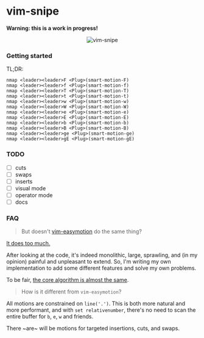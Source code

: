 # vim-snipe

**Warning: this is a work in progress!**

<p align="center">
  <img alt="vim-snipe" src="https://user-images.githubusercontent.com/2729079/33256249-23767e84-d306-11e7-952d-b19821edc2ce.gif">
</p>

### Getting started

TL;DR:

```vim
nmap <leader><leader>F <Plug>(smart-motion-F)
nmap <leader><leader>f <Plug>(smart-motion-f)
nmap <leader><leader>T <Plug>(smart-motion-T)
nmap <leader><leader>t <Plug>(smart-motion-t)
nmap <leader><leader>w <Plug>(smart-motion-w)
nmap <leader><leader>W <Plug>(smart-motion-W)
nmap <leader><leader>e <Plug>(smart-motion-e)
nmap <leader><leader>E <Plug>(smart-motion-E)
nmap <leader><leader>b <Plug>(smart-motion-b)
nmap <leader><leader>B <Plug>(smart-motion-B)
nmap <leader><leader>ge <Plug>(smart-motion-ge)
nmap <leader><leader>gE <Plug>(smart-motion-gE)
```

### TODO

* [ ] cuts
* [ ] swaps
* [ ] inserts
* [ ] visual mode
* [ ] operator mode
* [ ] docs

### FAQ

> But doesn't [vim-easymotion](https://github.com/easymotion/vim-easymotion/) do the same thing?

[It does too much.](https://www.reddit.com/r/vim/comments/1v9qyu/actively_developed_and_maintained_fork_of/ceq7lcf/)

After looking at the code, it's indeed monolithic, large, sprawling, and (in my opinion) painful and unpleasant
to extend.  So, I'm writing my own implementation to add some different features and solve my own problems.

To be fair, [the core algorithm is almost the same](https://github.com/easymotion/vim-easymotion/pull/359).

> How is it different from `vim-easymotion`?

All motions are constrained on `line('.')`. This is both more natural and more performant, and with `set relativenumber`, there's
no need to scan the entire buffer for `b`, `e`, `w` and friends.

There ~are~ will be motions for targeted insertions, cuts, and swaps.
